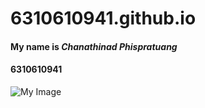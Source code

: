 # 6310610941.github.io

#### My name is ***Chanathinad Phispratuang***

#### 6310610941

![My Image](picc.png"picc")
